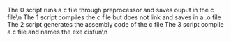 The 0 script runs a c file through preprocessor and saves ouput in the c file\n
The 1 script compiles the c file but does not link and saves in a .o file
The 2 script generates the assembly code of the c file
The 3 script compile a c file and names the exe cisfun\n
